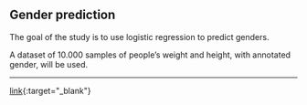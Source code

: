 ## Gender prediction

The goal of the study is to use logistic regression to predict genders.
  
A dataset of 10.000 samples of people’s weight and height, with annotated gender, will be used. 

---

[link](https://github.com/sergiorgiraldo/DataScience-Showcase/tree/master/Gender%20Prediction){:target="_blank"}

